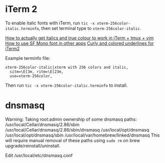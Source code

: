 # iTerm 2

To enable italic fonts with iTerm, run `tic -x xterm-256color-italic.terminfo`, then set terminal type to `xterm-256color-italic`.

[How to actually get italics and true colour to work in iTerm + tmux + vim](https://medium.com/@dubistkomisch/how-to-actually-get-italics-and-true-colour-to-work-in-iterm-tmux-vim-9ebe55ebc2be)
[How to use SF Mono font in other apps](https://osxdaily.com/2018/01/07/use-sf-mono-font-mac/)
[Curly and colored underlines for iTerm2](https://gitlab.com/gnachman/iterm2/-/issues/6382)

Example terminfo file:
```
xterm-256color-italic|xterm with 256 colors and italic,
  sitm=\E[3m, ritm=\E[23m,
  use=xterm-256color,
```

Then run `tic -x xterm-256color-italic.terminfo` to install.

# dnsmasq

Warning: Taking root:admin ownership of some dnsmasq paths:
  /usr/local/Cellar/dnsmasq/2.86/sbin
  /usr/local/Cellar/dnsmasq/2.86/sbin/dnsmasq
  /usr/local/opt/dnsmasq
  /usr/local/opt/dnsmasq/sbin
  /usr/local/var/homebrew/linked/dnsmasq
This will require manual removal of these paths using `sudo rm` on
brew upgrade/reinstall/uninstall.

Edit /usr/local/etc/dnsmasq.conf

